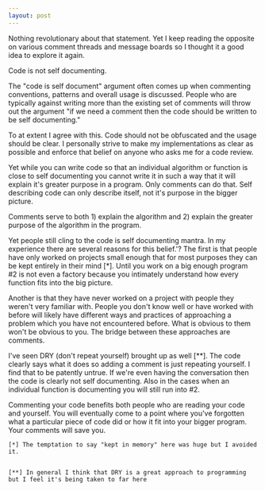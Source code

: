 ```yaml
---
layout: post
---
```

Nothing revolutionary about that statement. Yet I keep reading the opposite on various comment threads and message boards so I thought it a good idea to explore it again.

Code is not self documenting.

The "code is self document" argument often comes up when commenting conventions, patterns and overall usage is discussed. People who are typically against writing more than the existing set of comments will throw out the argument "if we need a comment then the code should be written to be self documenting."

To at extent I agree with this. Code should not be obfuscated and the usage should be clear. I personally strive to make my implementations as clear as possible and enforce that belief on anyone who asks me for a code review.  

Yet while you can write code so that an individual algorithm or function is close to self documenting you cannot write it in such a way that it will explain it's greater purpose in a program. Only comments can do that. Self describing code can only describe itself, not it's purpose in the bigger picture.

Comments serve to both 1) explain the algorithm and 2) explain the greater purpose of the algorithm in the program.

Yet people still cling to the code is self documenting mantra. In my experience there are several reasons for this belief.'? The first is that people have only worked on projects small enough that for most purposes they can be kept entirely in their mind [*]. Until you work on a big enough program #2 is not even a factory because you intimately understand how every function fits into the big picture.

Another is that they have never worked on a project with people they weren't very familiar with. People you don't know well or have worked with before will likely have different ways and practices of approaching a problem which you have not encountered before. What is obvious to them won't be obvious to you. The bridge between these approaches are comments.

I've seen DRY (don't repeat yourself) brought up as well [**]. The code clearly says what it does so adding a comment is just repeating yourself. I find that to be patently untrue. If we're even having the conversation then the code is clearly not self documenting. Also in the cases when an individual function is documenting you will still run into #2.

Commenting your code benefits both people who are reading your code and yourself. You will eventually come to a point where you've forgotten what a particular piece of code did or how it fit into your bigger program. Your comments will save you.
    
    [*] The temptation to say "kept in memory" here was huge but I avoided it.


    [**] In general I think that DRY is a great approach to programming but I feel it's being taken to far here

